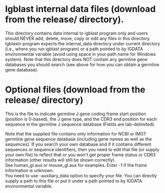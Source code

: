 # Igblast internal data files (download from the release/ directory).  
This directory contains data internal to 
igblast program only and users should NEVER add, delete, move, copy or edit any files in this directory.  
Igblastn program expects the internal_data directory under current directory (i.e., where you run igblast 
program) or a path pointed to by IGDATA environmental variable (avoid using space in your path name for 
Windows system). Note that this directory does NOT contain any germline gene databases you should search (see above 
for how you can obtain a germline gene database).

# Optional files (download from the release/ directory)
This is the file to indicate germline J gene coding frame start position (position is 0-based), the J gene type, 
and the CDR3 end position for each sequence in the germline J sequence database (Fields are tab-delimited).

Note that the supplied file contains only information for NCBI or IMGT  germline gene sequence database 
(including gene names as well as the sequences).   If you search your own database and if it contains different 
sequences or sequence identifiers, then you need to edit that file (or supply your own file) to reflect that 
or you won't get proper frame status or CDR3 information (other results will still be shown correctly).  
See human_gl.aux or mouse_gl.aux for examples.  Enter -1 if the frame information is unknown.  
You need to use -auxiliary_data option to specify your file. You can directly supply a path to this file or 
put it under a path pointed to by IGDATA environmental variable.
